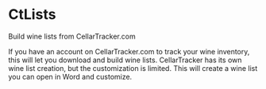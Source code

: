 # CtLists
Build wine lists from CellarTracker.com

If you have an account on CellarTracker.com to track your wine inventory, this will let you download and build wine lists. CellarTracker has its own 
wine list creation, but the customization is limited. This will create a wine list you can open in Word and customize.
